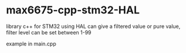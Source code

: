 # max6675-cpp-stm32-HAL
library c++ for STM32 using HAL
can give a filtered value or pure value, filter level can be set between 1-99

example in main.cpp
